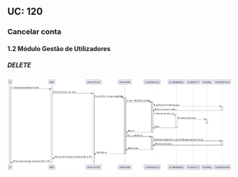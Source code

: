 ## **UC: 120**

### Cancelar conta

#### 1.2        Módulo Gestão de Utilizadores
##### DELETE

![UC SSD: 120](UC120.png)